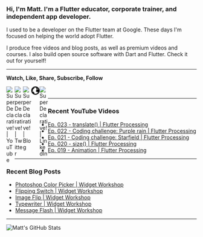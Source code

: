 ### Hi, I'm Matt. I'm a Flutter educator, corporate trainer, and independent app developer.

I used to be a developer on the Flutter team at Google. These days I'm focused on helping the world adopt Flutter.

I produce free videos and blog posts, as well as premium videos and courses. I also build open source software with Dart and Flutter. Check it out for yourself!

---

**Watch, Like, Share, Subscribe, Follow**

[<img align="left" alt="Super Declarative! | YouTube" width="22px" src="https://cdn.jsdelivr.net/npm/simple-icons@v3/icons/youtube.svg" />][youtube]
[<img align="left" alt="Super Declarative! | Twitter" width="22px" src="https://cdn.jsdelivr.net/npm/simple-icons@v3/icons/twitter.svg" />][twitter]
[<img align="left" alt="Super Declarative! | Blog" width="22px" src="https://cdn.jsdelivr.net/npm/simple-icons@v3/icons/medium.svg" />][blog]
[<img align="left" alt="Super Declarative! | Website" width="22px" src="https://raw.githubusercontent.com/iconic/open-iconic/master/svg/globe.svg" />][website]
[<img align="left" alt="Super Declarative! | LinkedIn" width="22px" src="https://cdn.jsdelivr.net/npm/simple-icons@v3/icons/linkedin.svg" />][linkedin]
<br>

---

### Recent YouTube Videos
<!-- YOUTUBE:START -->
- [Ep. 023 - translate() | Flutter Processing](https://www.youtube.com/watch?v=O4NSiFInrzE)
- [Ep. 022 - Coding challenge: Purple rain | Flutter Processing](https://www.youtube.com/watch?v=-aRNkSGx1es)
- [Ep. 021 - Coding challenge: Starfield | Flutter Processing](https://www.youtube.com/watch?v=BERTs7IwWvk)
- [Ep. 020 - size() | Flutter Processing](https://www.youtube.com/watch?v=2c_yAgyiReU)
- [Ep. 019 - Animation | Flutter Processing](https://www.youtube.com/watch?v=oNSDMpkLBd0)
<!-- YOUTUBE:END -->

---

### Recent Blog Posts
<!-- BLOG-POST-LIST:START -->
- [Photoshop Color Picker | Widget Workshop](https://medium.com/super-declarative/photoshop-color-picker-widget-workshop-8a2784fb934a?source=rss----87da985e7675---4)
- [Flipping Switch | Widget Workshop](https://medium.com/super-declarative/flipping-switch-widget-workshop-c79d8535aeee?source=rss----87da985e7675---4)
- [Image Flip | Widget Workshop](https://medium.com/super-declarative/image-flip-widget-workshop-7df7573a2075?source=rss----87da985e7675---4)
- [Typewriter | Widget Workshop](https://medium.com/super-declarative/typewriter-widget-workshop-b8d7982d6aa?source=rss----87da985e7675---4)
- [Message Flash | Widget Workshop](https://medium.com/super-declarative/message-flash-widget-workshop-8d5b222964fd?source=rss----87da985e7675---4)
<!-- BLOG-POST-LIST:END -->

---

<img align="left" alt="Matt's GitHub Stats" src="https://github-readme-stats.vercel.app/api?username=matthew-carroll&show_icons=true&hide_border=true">

[website]: https://superdeclarative.com
[youtube]: https://youtube.com/superdeclarative
[twitter]: https://twitter.com/suprdeclarative
[blog]: http://blog.superdeclarative.com
[linkedin]: https://www.linkedin.com/company/37550132
